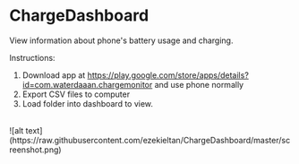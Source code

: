 # ChargeDashboard

View information about phone's battery usage and charging.

Instructions:
1. Download app at https://play.google.com/store/apps/details?id=com.waterdaaan.chargemonitor and use phone normally
2. Export CSV files to computer
3. Load folder into dashboard to view.

<br />
![alt text](https://raw.githubusercontent.com/ezekieltan/ChargeDashboard/master/screenshot.png)